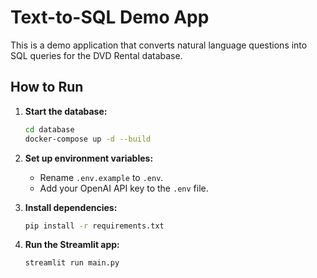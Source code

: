 # Text-to-SQL Demo App

This is a demo application that converts natural language questions into SQL queries for the DVD Rental database.

## How to Run

1.  **Start the database:**
    ```bash
    cd database
    docker-compose up -d --build
    ```

2.  **Set up environment variables:**
    - Rename `.env.example` to `.env`.
    - Add your OpenAI API key to the `.env` file.

3.  **Install dependencies:**
    ```bash
    pip install -r requirements.txt
    ```

4.  **Run the Streamlit app:**
    ```bash
    streamlit run main.py
    ```
